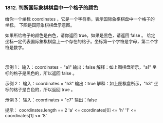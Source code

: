 ### 1812. 判断国际象棋棋盘中一个格子的颜色

给你一个坐标 coordinates ，它是一个字符串，表示国际象棋棋盘中一个格子的坐标。
下图是国际象棋棋盘示意图。

如果所给格子的颜色是白色，请你返回 true，如果是黑色，请返回 false 。
给定坐标一定代表国际象棋棋盘上一个存在的格子。坐标第一个字符是字母，第二个字符是数字。

 

示例 1：
输入：coordinates = "a1"
输出：false
解释：如上图棋盘所示，"a1" 坐标的格子是黑色的，所以返回 false 。

示例 2：
输入：coordinates = "h3"
输出：true
解释：如上图棋盘所示，"h3" 坐标的格子是白色的，所以返回 true 。

示例 3：
输入：coordinates = "c7"
输出：false
 

提示：
coordinates.length == 2
'a' <= coordinates[0] <= 'h'
'1' <= coordinates[1] <= '8'
